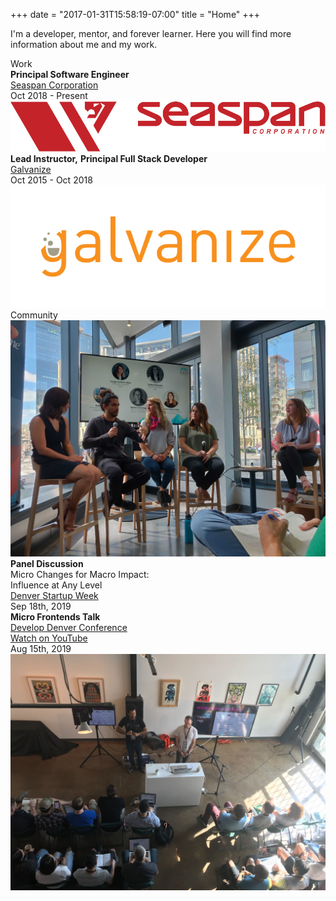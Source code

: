 +++
date = "2017-01-31T15:58:19-07:00"
title = "Home"
+++

I'm a developer, mentor, and forever learner. Here you will find more information about me and my work.

<div class="page-heading home">Work</div>

<div class="content-card">
  <div class="content-description">
    <strong>Principal Software Engineer</strong>
    <div><a href="https://www.seaspancorp.com/">Seaspan Corporation</a></div>
    <div>Oct 2018 - Present</div>
  </div>
  <div class="content-image">
    <img class="round" src="/img/seaspan-logo.png" alt="me" >
  </div>
</div>
<div class="content-card">
  <div class="content-description">
    <strong>Lead Instructor,</strong>
    <strong>Principal Full Stack Developer</strong>
    <div><a href="https://www.galvanize.com/">Galvanize</a></div>
    <div>Oct 2015 - Oct 2018</div>
  </div>
  <div class="content-image">
    <img class="round" src="/img/galvanize-logo.png" alt="me" >
  </div>
</div>

<div class="page-heading home">Community</div>

<div class="content-card">
  <div class="content-image left">
    <img class="round" src="/img/dsw.jpg" alt="me" >
  </div>
  <div class="content-description right">
    <strong>Panel Discussion</strong>
    <div>Micro Changes for Macro Impact:</div>
    <div>Influence at Any Level</div>
    <div><a href="https://www.denverstartupweek.org/schedule/5309-micro-changes-for-macro-impact-influence-at-any-level">Denver Startup Week</a></div>
    <div>Sep 18th, 2019</div>
  </div>
</div>
<div class="content-card">
  <div class="content-description">
    <strong>Micro Frontends Talk</strong>
    <div><a href="https://developdenver.org/">Develop Denver Conference</a></div>
    <div><a href="https://www.youtube.com/watch?v=mxxiayIa_3c&list=PLxucG71oSHOemliX04sd2aYKeTyGFGreY&index=25&t=0s">Watch on YouTube</a></div>
    <div>Aug 15th, 2019</div>
  </div>
  <div class="content-image">
    <img class="round" src="/img/dvldnvr.jpg" alt="me" >
  </div>
</div>
